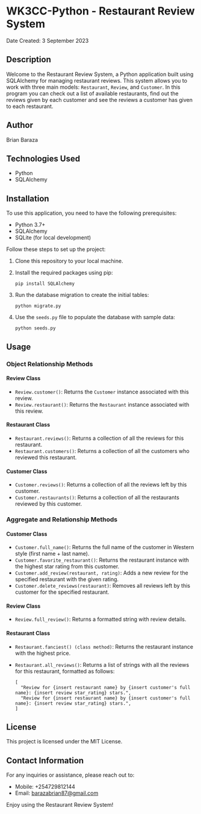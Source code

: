 # WK3CC-Python - Restaurant Review System

Date Created: 3 September 2023

## Description

Welcome to the Restaurant Review System, a Python application built using SQLAlchemy for managing restaurant reviews. This system allows you to work with three main models: `Restaurant`, `Review`, and `Customer`. In this program you can check out a list of available restaurants, find out the reviews given by each customer and see the reviews a customer has given to each restaurant.


## Author

Brian Baraza

## Technologies Used

- Python
- SQLAlchemy

## Installation

To use this application, you need to have the following prerequisites:

- Python 3.7+
- SQLAlchemy
- SQLite (for local development)


Follow these steps to set up the project:

1. Clone this repository to your local machine.
2. Install the required packages using pip:

   ```
   pip install SQLAlchemy 
   ```

3. Run the database migration to create the initial tables:

   ```
   python migrate.py
   ```

4. Use the `seeds.py` file to populate the database with sample data:

   ```
   python seeds.py
   ```

## Usage

### Object Relationship Methods

#### Review Class

- `Review.customer()`: Returns the `Customer` instance associated with this review.
- `Review.restaurant()`: Returns the `Restaurant` instance associated with this review.

#### Restaurant Class

- `Restaurant.reviews()`: Returns a collection of all the reviews for this restaurant.
- `Restaurant.customers()`: Returns a collection of all the customers who reviewed this restaurant.

#### Customer Class

- `Customer.reviews()`: Returns a collection of all the reviews left by this customer.
- `Customer.restaurants()`: Returns a collection of all the restaurants reviewed by this customer.

### Aggregate and Relationship Methods

#### Customer Class

- `Customer.full_name()`: Returns the full name of the customer in Western style (first name + last name).
- `Customer.favorite_restaurant()`: Returns the restaurant instance with the highest star rating from this customer.
- `Customer.add_review(restaurant, rating)`: Adds a new review for the specified restaurant with the given rating.
- `Customer.delete_reviews(restaurant)`: Removes all reviews left by this customer for the specified restaurant.

#### Review Class

- `Review.full_review()`: Returns a formatted string with review details.

#### Restaurant Class

- `Restaurant.fanciest() (class method)`: Returns the restaurant instance with the highest price.
- `Restaurant.all_reviews()`: Returns a list of strings with all the reviews for this restaurant, formatted as follows:

   ```
   [
     "Review for {insert restaurant name} by {insert customer's full name}: {insert review star_rating} stars.",
     "Review for {insert restaurant name} by {insert customer's full name}: {insert review star_rating} stars.",
   ]
   ```


## License

This project is licensed under the MIT License.

## Contact Information

For any inquiries or assistance, please reach out to:

- Mobile: +254729812144
- Email: barazabrian87@gmail.com

Enjoy using the Restaurant Review System!
